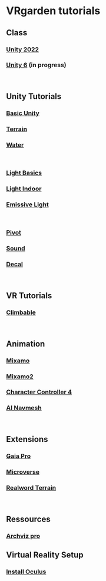 # VRgarden tutorials

## Class
### [Unity 2022](VRgarden_unity2022.md)
### [Unity 6](VRgarden_unity6.md) (in progress)
<BR>

## Unity Tutorials
### [Basic Unity](VRgarden_basics.md)
### [Terrain](VRgarden_terrain.md)
### [Water](VRgarden_water.md)
<BR>

### [Light Basics](VRgarden_light.md)
### [Light Indoor](VRgarden_indoor.md)
### [Emissive Light](VRgarden_monkey.md)
<BR>

### [Pivot](VRgarden_pivot.md)
### [Sound](VRgarden_sound.md)
### [Decal](VRgarden_decal.md)
<BR>

## VR Tutorials
### [Climbable](VRgarden_climbable.md)
<BR>

## Animation
### [Mixamo](VRgarden_mixamo.md)
### [Mixamo2](VRgarden_mixamo2.md)
### [Character Controller 4](VRgarden_charactercontroller4.md)
### [AI Navmesh](VRgarden_navmesh.md)
<BR>

## Extensions
### [Gaia Pro](VRgarden_gaiapro.md)
### [Microverse](VRgarden_microverse.md)
### [Realword Terrain](VRgarden_realworld.md)
<BR>

## Ressources
### [Archviz pro](VRgarden_archvizPro.md)
## Virtual Reality Setup
### [Install Oculus](VRgarden_oculus.md)
